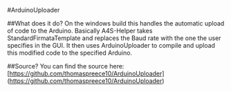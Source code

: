 #ArduinoUploader

##What does it do?
On the windows build this handles the automatic upload of code to the Arduino. 
Basically A4S-Helper takes StandardFirmataTemplate and replaces the Baud rate with the one the user specifies in the GUI. It then uses ArduinoUploader to compile and upload this modified code to the specified Arduino.

##Source?
You can find the source here: [https://github.com/thomaspreece10/ArduinoUploader] (https://github.com/thomaspreece10/ArduinoUploader)